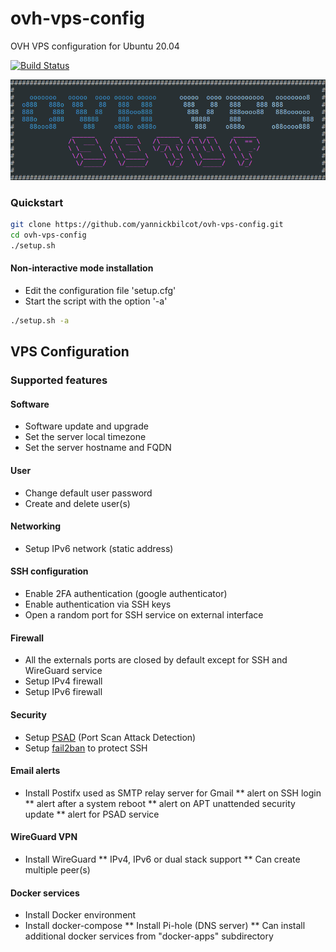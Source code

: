 # ovh-vps-config
OVH VPS configuration for Ubuntu 20.04

[![Build Status](https://travis-ci.com/yannickbilcot/ovh-vps-config.svg?token=aHVjkgXdWt2jD9zBRVrU&branch=master)](https://travis-ci.com/yannickbilcot/ovh-vps-config)

![alt text](https://github.com/yannickbilcot/ovh-vps-config/raw/master/banner.png "Banner")

### Quickstart

```bash
git clone https://github.com/yannickbilcot/ovh-vps-config.git
cd ovh-vps-config
./setup.sh
```
#### Non-interactive mode installation
- Edit the configuration file 'setup.cfg'
- Start the script with the option '-a'

```bash
./setup.sh -a
```

## VPS Configuration
### Supported features

#### Software
* Software update and upgrade
* Set the server local timezone
* Set the server hostname and FQDN

#### User
* Change default user password
* Create and delete user(s)

#### Networking
* Setup IPv6 network (static address)

#### SSH configuration
* Enable 2FA authentication (google authenticator)
* Enable authentication via SSH keys
* Open a random port for SSH service on external interface

#### Firewall
* All the externals ports are closed by default except for SSH and WireGuard service
* Setup IPv4 firewall
* Setup IPv6 firewall

#### Security
* Setup [PSAD](http://cipherdyne.org/psad/) (Port Scan Attack Detection)
* Setup [fail2ban](https://github.com/fail2ban/fail2ban) to protect SSH

#### Email alerts
* Install Postifx used as SMTP relay server for Gmail
** alert on SSH login
** alert after a system reboot
** alert on APT unattended security update
** alert for PSAD service

#### WireGuard VPN
* Install WireGuard
** IPv4, IPv6 or dual stack support
** Can create multiple peer(s)

#### Docker services
* Install Docker environment
* Install docker-compose
** Install Pi-hole (DNS server)
** Can install additional docker services from "docker-apps" subdirectory
